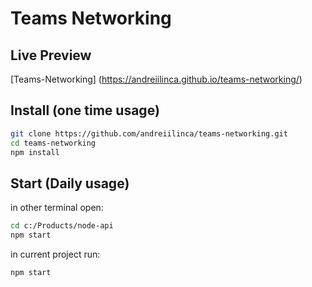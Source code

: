 # Teams Networking

## Live Preview
[Teams-Networking] (https://andreiilinca.github.io/teams-networking/)

## Install (one time usage)

```sh
git clone https://github.com/andreiilinca/teams-networking.git
cd teams-networking
npm install
```

## Start (Daily usage)

in other terminal open:

```sh
cd c:/Products/node-api
npm start
```

in current project run:

```sh
npm start
```
